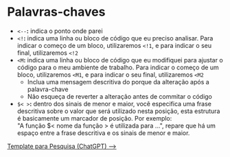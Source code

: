 # Palavras-chaves

- `<--`**:** indica o ponto onde parei
- `<!`**:** indica uma linha ou bloco de código que eu preciso analisar. Para indicar o começo de um bloco, utilizaremos `<!1`, e para indicar o seu final, utilizaremos `<!2`
- `<M`**:** indica uma linha ou bloco de código que eu modifiquei para ajustar o código para o meu ambiente de trabalho. Para indicar o começo de um bloco, utilizaremos `<M1`, e para indicar o seu final, utilizaremos `<M2`
    + Inclua uma mensagem descritiva do porque da alteração após a palavra-chave
    + Não esqueça de reverter a alteração antes de commitar o código
- `$< >`**:** dentro dos sinais de menor e maior, você especifica uma frase descritiva sobre o valor que será utilizado nesta posição, esta estrutura é basicamente um marcador de posição. Por exemplo:  
    "A função $< nome da função > é utilizada para ...", repare que há um espaço entre a frase descritiva e os sinais de menor e maior.

[Template para Pesquisa (ChatGPT) -->](./chatgpt.md)
